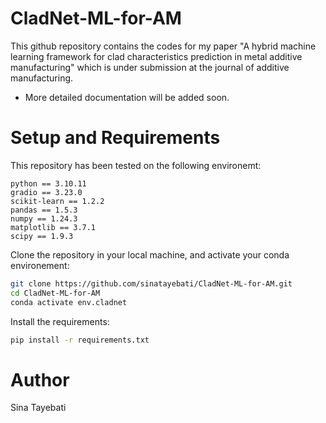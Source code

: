 # CladNet-ML-for-AM

This github repository contains the codes for my paper "A hybrid machine learning framework for clad characteristics prediction in metal additive manufacturing" which is under submission at the journal of additive manufacturing.

* More detailed documentation will be added soon.

# Setup and Requirements

This repository has been tested on the following environemt:

```
python == 3.10.11
gradio == 3.23.0
scikit-learn == 1.2.2
pandas == 1.5.3
numpy == 1.24.3
matplotlib == 3.7.1
scipy == 1.9.3
```
Clone the repository in your local machine, and activate your conda environement:

```bash
git clone https://github.com/sinatayebati/CladNet-ML-for-AM.git
cd CladNet-ML-for-AM
conda activate env.cladnet
```

Install the requirements:

```bash
pip install -r requirements.txt
```

# Author

Sina Tayebati